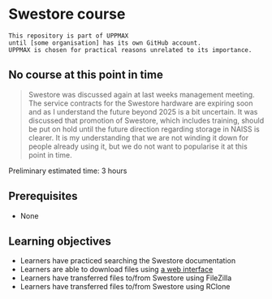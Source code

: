 # Swestore course

```text
This repository is part of UPPMAX
until [some organisation] has its own GitHub account.
UPPMAX is chosen for practical reasons unrelated to its importance.
```

## No course at this point in time

> Swestore was discussed again at last weeks management meeting.
> The service contracts for the Swestore hardware are expiring soon
> and as I understand the future beyond 2025 is a bit uncertain.
> It was discussed that promotion of Swestore, which includes training,
> should be put on hold until the future direction regarding storage in NAISS
> is clearer. 
> It is my understanding that we are not winding it down
> for people already using it, but we do not want to popularise
> it at this point in time.

Preliminary estimated time: 3 hours

## Prerequisites

- None

## Learning objectives

- Learners have practiced searching the Swestore documentation
- Learners are able to download files using [a web interface](https://webdav.swestore.se/)
- Learners have transferred files to/from Swestore using FileZilla
- Learners have transferred files to/from Swestore using RClone


